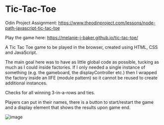 # Tic-Tac-Toe
Odin Project Assignment: https://www.theodinproject.com/lessons/node-path-javascript-tic-tac-toe

Play the game here:
https://melanie-j-baker.github.io/tic-tac-toe/

A Tic Tac Toe game to be played in the browser, created using HTML, CSS and JavaScript.

The main goal here was to have as little global code as possible, tucking as much as I could inside factories. If I only needed a single instance of something (e.g. the gameboard, the displayController etc.) then I wrapped the factory inside an IIFE (module pattern) so it cannot be reused to create additional instances.

Checks for all winning 3-in-a-rows and ties. 

Players can put in their names, there is a button to start/restart the game and a display element that shows the results upon game end.

![image](https://github.com/Melanie-J-Baker/Tic-Tac-Toe/assets/104843873/be045e47-ccb1-4bab-ace1-8e8b96728390)
